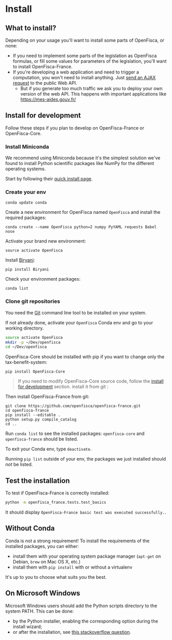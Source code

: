 # Install

## What to install?

Depending on your usage you'll want to install some parts of OpenFisca, or none:

- If you need to implement some parts of the legislation as OpenFisca formulas, or fill some values for parameters of the legislation, you'll want to install OpenFisca-France.
- If you're developing a web application and need to trigger a computation, you won't need to install anything. Just [send an AJAX request](../openfisca-web-api/index.html) to the public Web API.
  - But if you generate too much traffic we ask you to deploy your own version of the web API. This happens with important applications like https://mes-aides.gouv.fr/

## Install for development

Follow these steps if you plan to develop on OpenFisca-France or OpenFisca-Core.

### Install Miniconda

We recommend using Miniconda because it's the simplest solution we've found to install Python scientific packages like NumPy for the different operating systems.

Start by following their [quick install page](http://conda.pydata.org/docs/install/quick.html).

### Create your env

```
conda update conda
```

Create a new environment for OpenFisca named `OpenFisca` and install the required packages:

```
conda create --name OpenFisca python=2 numpy PyYAML requests Babel nose
```

Activate your brand new environment:

```
source activate OpenFisca
```

Install [Biryani](https://pythonhosted.org/Biryani/):

```
pip install Biryani
```

Check your environment packages:

```
conda list
```

### Clone git repositories

You need the [Git](http://www.git-scm.com/) command line tool to be installed on your system.

If not already done, activate your `OpenFisca` Conda env and go to your working directory.

```bash
source activate OpenFisca
mkdir -p ~/Dev/openfisca
cd ~/Dev/openfisca
```

OpenFisca-Core should be installed with pip if you want to change only the tax-benefit-system:

```
pip install OpenFisca-Core
```

> If you need to modify OpenFisca-Core source code, follow the [install for development](https://github.com/openfisca/openfisca-core#install-for-development) section. install it from git :
>

Then install OpenFisca-France from git:

```
git clone https://github.com/openfisca/openfisca-france.git
cd openfisca-france
pip install --editable .
python setup.py compile_catalog
cd ..
```

Run `conda list` to see the installed packages: `openfisca-core` and `openfisca-france` should be listed.

To exit your Conda env, type `deactivate`.

Running `pip list` outside of your env, the packages we just installed should *not* be listed.

## Test the installation

To test if OpenFisca-France is correctly installed:

```bash
python -m openfisca_france.tests.test_basics
```

It should display `OpenFisca-France basic test was executed successfully.`.

## Without Conda

Conda is not a strong requirement! To install the requirements of the installed packages, you can either:

- install them with your operating system package manager (`apt-get` on Debian, `brew` on Mac OS X, etc.)
- install them with `pip install` with or without a virtualenv

It's up to you to choose what suits you the best.

## On Microsoft Windows

Microsoft Windows users should add the Python scripts directory to the system PATH.
This can be done:

* by the Python installer, enabling the corresponding option during the install wizard;
* or after the installation, see [this stackoverflow question](http://stackoverflow.com/a/20458590).

